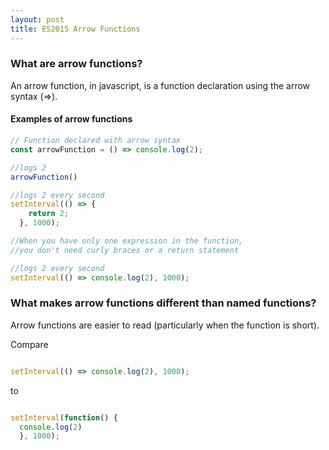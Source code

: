 ```yaml
---
layout: post
title: ES2015 Arrow Functions
---
```



### What are arrow functions?

An arrow function, in javascript, is a function declaration using the arrow syntax (=>).  

#### Examples of arrow functions
```javascript
// Function declared with arrow syntax
const arrowFunction = () => console.log(2);

//logs 2
arrowFunction()

//logs 2 every second
setInterval(() => {
    return 2;
  }, 1000);

//When you have only one expression in the function,
//you don't need curly braces or a return statement

//logs 2 every second
setInterval(() => console.log(2), 1000);

```
### What makes arrow functions different than named functions?

Arrow functions are easier to read (particularly when the function is short).

Compare
```javascript

setInterval(() => console.log(2), 1000);

```
to

```javascript

setInterval(function() {
  console.log(2)
  }, 1000);

```
